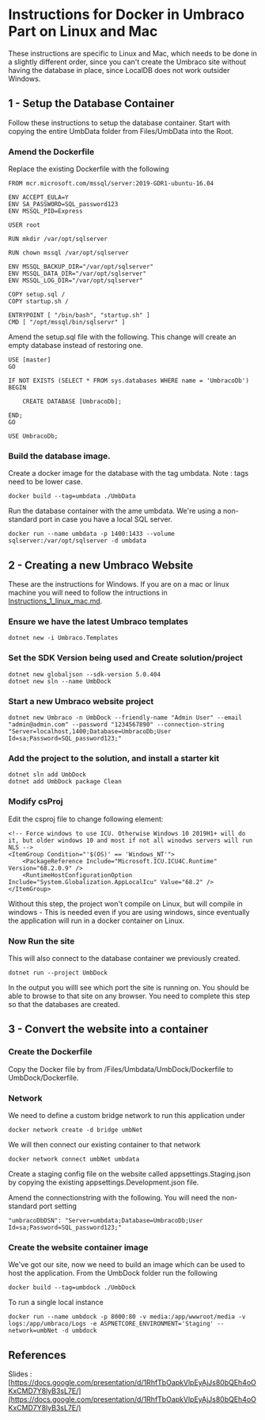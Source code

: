 # Instructions for Docker in Umbraco Part on Linux and Mac

These instructions are specific to Linux and Mac, which needs to be done in a slightly different order, since you can't create the Umbraco site without having the database in place, since LocalDB does not work outsider Windows.

## 1 - Setup the Database Container

Follow these instructions to setup the database container. Start with copying the entire UmbData folder from Files/UmbData into the Root.

### Amend the Dockerfile

Replace the existing Dockerfile with the following

    FROM mcr.microsoft.com/mssql/server:2019-GDR1-ubuntu-16.04

    ENV ACCEPT_EULA=Y
    ENV SA_PASSWORD=SQL_password123
    ENV MSSQL_PID=Express

    USER root
    
    RUN mkdir /var/opt/sqlserver
    
    RUN chown mssql /var/opt/sqlserver
    
    ENV MSSQL_BACKUP_DIR="/var/opt/sqlserver"
    ENV MSSQL_DATA_DIR="/var/opt/sqlserver"
    ENV MSSQL_LOG_DIR="/var/opt/sqlserver"

    COPY setup.sql /
    COPY startup.sh /

    ENTRYPOINT [ "/bin/bash", "startup.sh" ]
    CMD [ "/opt/mssql/bin/sqlservr" ]

Amend the setup.sql file with the following. This change will create an empty database instead of restoring one. 

    USE [master]
    GO

    IF NOT EXISTS (SELECT * FROM sys.databases WHERE name = 'UmbracoDb')
    BEGIN

        CREATE DATABASE [UmbracoDb];

    END;
    GO

    USE UmbracoDb;

### Build the database image. 

Create a docker image for the database with the tag umbdata. Note : tags need to be lower case.

    docker build --tag=umbdata ./UmbData

Run the database container with the ame umbdata. We're using a non-standard port in case you have a local SQL server.

    docker run --name umbdata -p 1400:1433 --volume sqlserver:/var/opt/sqlserver -d umbdata

## 2 - Creating a new Umbraco Website 

These are the instructions for Windows. If you are on a mac or linux machine you will need to follow the intructions in [Instructions_1_linux_mac.md](Instructions_1_linux_mac.md).

### Ensure we have the latest Umbraco templates

    dotnet new -i Umbraco.Templates

### Set the SDK Version being used and Create solution/project

    dotnet new globaljson --sdk-version 5.0.404
    dotnet new sln --name UmbDock

### Start a new Umbraco website project

    dotnet new Umbraco -n UmbDock --friendly-name "Admin User" --email "admin@admin.com" --password "1234567890" --connection-string "Server=localhost,1400;Database=UmbracoDb;User Id=sa;Password=SQL_password123;"

### Add the project to the solution, and install a starter kit

    dotnet sln add UmbDock
    dotnet add UmbDock package Clean

### Modify csProj

Edit the csproj file to change following element:

    <!-- Force windows to use ICU. Otherwise Windows 10 2019H1+ will do it, but older windows 10 and most if not all winodws servers will run NLS -->
    <ItemGroup Condition="'$(OS)' == 'Windows_NT'">
        <PackageReference Include="Microsoft.ICU.ICU4C.Runtime" Version="68.2.0.9" />
        <RuntimeHostConfigurationOption Include="System.Globalization.AppLocalIcu" Value="68.2" />
    </ItemGroup>

Without this step, the project won't compile on Linux, but will compile in windows - This is needed even if you are using windows, since eventually the application will run in a docker container on Linux.

### Now Run the site

This will also connect to the database container we previously created.

    dotnet run --project UmbDock

In the output you willl see which port the site is running on. You should be able to browse to that site on any browser. You need to complete this step so that the databases are created.


## 3 - Convert the website into a container

### Create the Dockerfile

Copy the Docker file by from /Files/Umbdata/UmbDock/Dockerfile to UmbDock/Dockerfile.

### Network

We need to define a custom bridge network to run this application under

    docker network create -d bridge umbNet

We will then connect our existing container to that network

    docker network connect umbNet umbdata

Create a staging config file on the website called appsettings.Staging.json by copying the existing appsettings.Development.json file. 

Amend the connectionstring with the following. You will need the non-standard port setting 

    "umbracoDbDSN": "Server=umbdata;Database=UmbracoDb;User Id=sa;Password=SQL_password123;"

### Create the website container image

We've got our site, now we need to build an image which can be used to host the application. From the UmbDock folder run the following

    docker build --tag=umbdock ./UmbDock

To run a single local instance

    docker run --name umbdock -p 8000:80 -v media:/app/wwwroot/media -v logs:/app/umbraco/Logs -e ASPNETCORE_ENVIRONMENT='Staging' --network=umbNet -d umbdock



## References


Slides : [https://docs.google.com/presentation/d/1RhfTbOapkVlpEyAjJs80bQEh4oOKxCMD7Y8lyB3sL7E/](https://docs.google.com/presentation/d/1RhfTbOapkVlpEyAjJs80bQEh4oOKxCMD7Y8lyB3sL7E/)    

